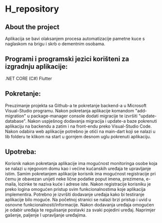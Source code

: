 # H_repository
 
## About the project
Aplikacija se bavi olaksanjem procesa automatizacije pametne kuce s naglaskom na brigu i skrb o dementnim osobama. 

## Programi i programski jezici korišteni za izgradnju aplikacije:
.NET CORE (C#)
Flutter

## Pokretanje:
Preuzimanje projekta sa Github-a te pokretanje backend-a u Microsoft Visual-Studio programu. 
Nakon pokretanja aplikacije komandom "add-migration" u package-manager console dodati migracije te izvršiti "update-database".
Nakon uspješnog dodavanja migracija i update-a baze pokrenuti aplikaciju na backendu a zatim i na front-endu preko Visual-Studio Code.
Nakon odabira web aplikacije potrebno je otići na main-dart koji se nalazi u lib folderu te klikom na start u gornjem desnom uglu pokrenuti aplikaciju.

## Upotreba:
Korisnik nakon pokretanja aplikacije ima mogućnost monitoringa osobe koja se nalazi u njegovom domu kao i većine kućanskih uređaja te upravljanje istim.
Samim pokretanjem aplikacije korisnik ima mogućnost registracije pri čemu je obavezan unijeti neke lične podatke poput imena, prezimena, e-maila, lozinke te naziva kuće i adrese iste. Nakon registracije korisniku je preko logina omogućen pristup svim funkcionalnostima koje aplikacija implementira.
Potrebno je izvršiti dodavanje uređaja kako bi testiranje aplikacije bilo moguće. 
Na početnoj stranici se nalazi brzi pristup i uvid u osnovne funkcionalnosti/informacije. 
Nakon dodavanja uređaja omogućen je odabir uređaja te regulisanje postavki za svaki pojedini uređaj. Naprimjer gašenje, paljenje I upravljanje uređajima.  

